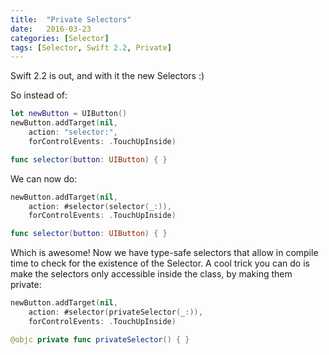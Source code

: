 ```yaml
---
title:  "Private Selectors"
date:   2016-03-23
categories: [Selector]
tags: [Selector, Swift 2.2, Private]
---
```


Swift 2.2 is out, and with it the new Selectors :)

So instead of:

``` swift
let newButton = UIButton()
newButton.addTarget(nil, 
	action: "selector:", 
	forControlEvents: .TouchUpInside)

func selector(button: UIButton) { }
```

We can now do:

``` swift
newButton.addTarget(nil, 
	action: #selector(selector(_:)),
	forControlEvents: .TouchUpInside)

func selector(button: UIButton) { }
```
Which is awesome! Now we have type-safe selectors that allow in compile time to check for the existence of the Selector. A cool trick you can do is make the selectors only accessible inside the class, by making them private: 

``` swift
newButton.addTarget(nil, 
	action: #selector(privateSelector(_:)),
	forControlEvents: .TouchUpInside)

@objc private func privateSelector() { }
```


